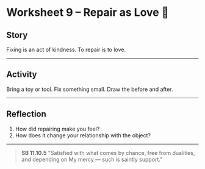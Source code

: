 # Worksheet 9 – Repair as Love 🔧

## Story
Fixing is an act of kindness. To repair is to love.

---

## Activity
Bring a toy or tool. Fix something small. Draw the before and after.

---

## Reflection
1. How did repairing make you feel?
2. How does it change your relationship with the object?

---

> **SB 11.10.5** "Satisfied with what comes by chance, free from dualities, and
> depending on My
mercy — such is saintly support."
